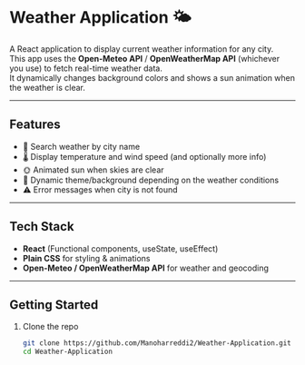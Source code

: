 # Weather Application 🌤️

A React application to display current weather information for any city.  
This app uses the **Open-Meteo API** / **OpenWeatherMap API** (whichever you use) to fetch real-time weather data.  
It dynamically changes background colors and shows a sun animation when the weather is clear.

---

## Features

- 🔎 Search weather by city name  
- 🌡 Display temperature and wind speed (and optionally more info)  
- 🌞 Animated sun when skies are clear  
- 🎨 Dynamic theme/background depending on the weather conditions  
- ⚠️ Error messages when city is not found

---

## Tech Stack

- **React** (Functional components, useState, useEffect)  
- **Plain CSS** for styling & animations  
- **Open-Meteo / OpenWeatherMap API** for weather and geocoding

---

## Getting Started

1. Clone the repo  
   ```bash
   git clone https://github.com/Manoharreddi2/Weather-Application.git
   cd Weather-Application
